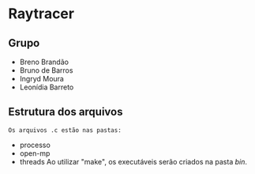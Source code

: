 # Raytracer #
## Grupo ##
* Breno Brandão
* Bruno de Barros
* Ingryd Moura 
* Leonídia Barreto
## Estrutura dos arquivos ##
	Os arquivos .c estão nas pastas:
* processo
* open-mp
* threads
	Ao utilizar "make", os executáveis serão criados na pasta *bin*.